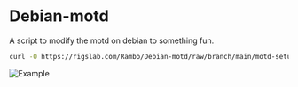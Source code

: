 # Debian-motd

A script to modify the motd on debian to something fun.

```bash
curl -O https://rigslab.com/Rambo/Debian-motd/raw/branch/main/motd-setup.sh && chmod +x motd-setup.sh && ./motd-setup.sh && rm motd-setup.sh
```
![Example](https://i.imgur.com/NJ195bB.png)
